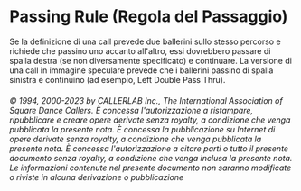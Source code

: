 # Passing Rule (Regola del Passaggio)

Se la definizione di una call prevede due ballerini sullo stesso percorso e richiede che passino uno accanto
all'altro, essi dovrebbero passare di spalla destra (se non diversamente specificato) e continuare. La versione di
una call in immagine speculare prevede che i ballerini passino di spalla sinistra e continuino (ad esempio, Left
Double Pass Thru).

###### © 1994, 2000-2023 by CALLERLAB Inc., The International Association of Square Dance Callers.  È concessa l'autorizzazione a ristampare, ripubblicare e creare opere derivate senza royalty, a condizione che venga pubblicata la presente nota. È concessa la pubblicazione su Internet di opere derivate senza royalty, a condizione che venga pubblicata la presente nota. È concessa l'autorizzazione a citare parti o tutto il presente documento senza royalty, a condizione che venga inclusa la presente nota. Le informazioni contenute nel presente documento non saranno modificate o riviste in alcuna derivazione o pubblicazione